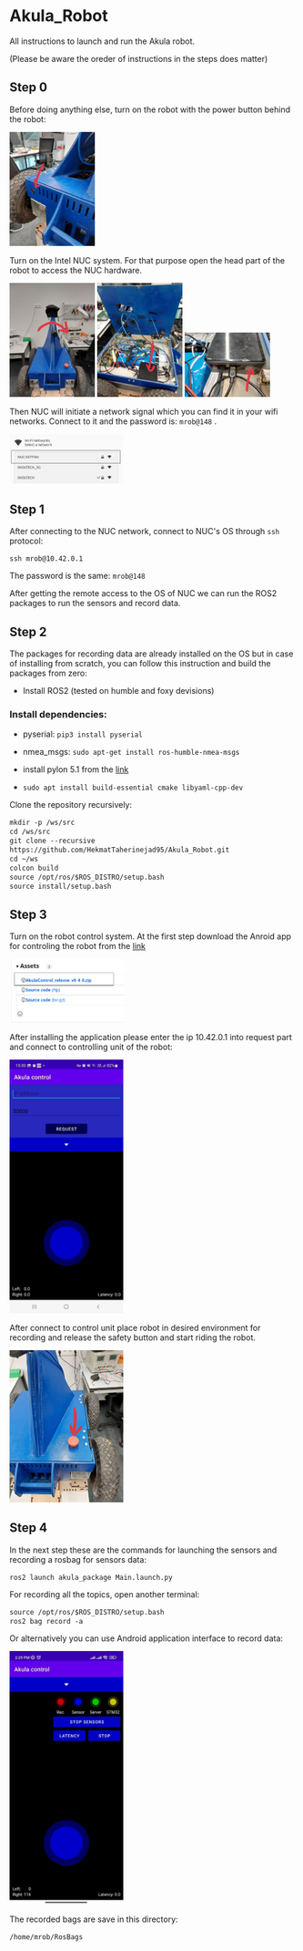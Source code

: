 # Akula_Robot
All instructions to launch and run the Akula robot. 

(Please be aware the oreder of instructions in the steps does matter)

## Step 0
Before doing anything else, turn on the robot with the power button behind the robot:

<img src="images/photo1689693344.jpeg" width="150"/>

Turn on the Intel NUC system. For that purpose open the head part of the robot to access the NUC hardware. 

<img src="images/photo1689680093.jpeg" width="150"/>
<img src="images/photo1689680112.jpeg" width="150"/>
<img src="images/photo1689680170.jpeg" width="150"/>

Then NUC will initiate a network signal which you can find it in your wifi networks. Connect to it and the password is:  ``` mrob@148 ``` .

<img src="images/Screenshot from 2023-07-18 14-31-40.png" width="200"/>

## Step 1

After connecting to the NUC network, connect to NUC's OS through ``` ssh ``` protocol: 

```
ssh mrob@10.42.0.1
```

The password is the same: ``` mrob@148 ```

After getting the remote access to the OS of NUC we can run the ROS2 packages to run the sensors and record data. 

## Step 2

The packages for recording data are already installed on the OS but in case of installing from scratch, you can follow this instruction and build the packages from zero: 

* Install ROS2 (tested on humble and foxy devisions)

### Install dependencies:
- pyserial: `pip3 install pyserial`
- nmea_msgs: `sudo apt-get install ros-humble-nmea-msgs`
- install pylon 5.1 from the [link](https://www.baslerweb.com/en/downloads/software-downloads/pylon-5-1-0-linux-x86-64-bit-debian/)

- ``` sudo apt install build-essential cmake libyaml-cpp-dev ```

Clone the repository recursively:

```
mkdir -p /ws/src
cd /ws/src
git clone --recursive https://github.com/HekmatTaherinejad95/Akula_Robot.git
cd ~/ws
colcon build
source /opt/ros/$ROS_DISTRO/setup.bash
source install/setup.bash
```

## Step 3

Turn on the robot control system. At the first step download the Anroid app for controling the robot from the [link](https://github.com/MobileRoboticsSkoltech/AkulaControl/releases/tag/v0.4.0)

<img src="images/Screenshot from 2023-07-18 15-26-42.png" width="200"/>

After installing the application please enter the ip 10.42.0.1 into request part and connect to controlling unit of the robot: 

<img src="images/photo1689683444.jpeg" width="200"/>

After connect to control unit place robot in desired environment for recording and release the safety button and start riding the robot.

<img src="images/photo1689680056.jpeg" width="200"/>

## Step 4
 In the next step these are the commands for launching the sensors and recording a rosbag for sensors data:

 ```
 ros2 launch akula_package Main.launch.py
 ```
For recording all the topics, open another terminal:

```
source /opt/ros/$ROS_DISTRO/setup.bash
ros2 bag record -a
```
Or alternatively you can use Android application interface to record data: 

<img src="images/photo1689766197.jpeg" width="200"/>

The recorded bags are save in this directory:

```
/home/mrob/RosBags
```


